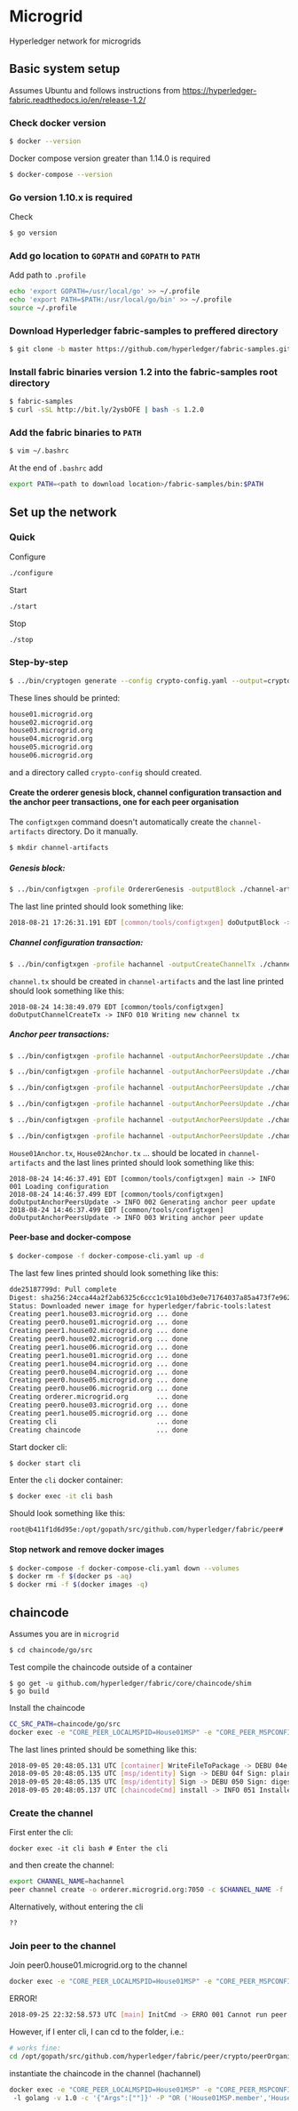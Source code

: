 # Microgrid
Hyperledger network for microgrids


## Basic system setup

Assumes Ubuntu and follows instructions from https://hyperledger-fabric.readthedocs.io/en/release-1.2/

### Check docker version
```bash
$ docker --version
```
Docker compose version greater than 1.14.0 is required
```bash
$ docker-compose --version
```

### Go version 1.10.x is required
Check
```bash
$ go version
```

### Add go location to ```GOPATH``` and ```GOPATH``` to ```PATH```
Add path to ```.profile```
```bash
echo 'export GOPATH=/usr/local/go' >> ~/.profile
echo 'export PATH=$PATH:/usr/local/go/bin' >> ~/.profile
source ~/.profile
```

### Download Hyperledger fabric-samples to preffered directory
```bash
$ git clone -b master https://github.com/hyperledger/fabric-samples.git
```

### Install fabric binaries version 1.2 into the fabric-samples root directory
```bash
$ fabric-samples
$ curl -sSL http://bit.ly/2ysbOFE | bash -s 1.2.0
```

### Add the fabric binaries to ```PATH```
```bash
$ vim ~/.bashrc
```
At the end of ```.bashrc``` add
```bash
export PATH=<path to download location>/fabric-samples/bin:$PATH
```

## Set up the network

### Quick
Configure
```bash
./configure
```
Start
```bash
./start
```

Stop
```bash
./stop
```

### Step-by-step

```bash
$ ../bin/cryptogen generate --config crypto-config.yaml --output=crypto-config
```

These lines should be printed:
```bash
house01.microgrid.org
house02.microgrid.org
house03.microgrid.org
house04.microgrid.org
house05.microgrid.org
house06.microgrid.org
```

and a directory called ```crypto-config``` should created.

#### Create the orderer genesis block, channel configuration transaction and the anchor peer transactions, one for each peer organisation

The ```configtxgen``` command doesn't automatically create the ```channel-artifacts``` directory.
Do it manually.
```bash
$ mkdir channel-artifacts
```

##### Genesis block:
```bash
$ ../bin/configtxgen -profile OrdererGenesis -outputBlock ./channel-artifacts/genesis.block
```

The last line printed should look something like:
```bash
2018-08-21 17:26:31.191 EDT [common/tools/configtxgen] doOutputBlock -> INFO 013 Writing genesis block
```

##### Channel configuration transaction:
```bash
$ ../bin/configtxgen -profile hachannel -outputCreateChannelTx ./channel-artifacts/channel.tx -channelID hachannel
```
```channel.tx``` should be created in ```channel-artifacts``` and the last line printed should look something like this:
```
2018-08-24 14:38:49.079 EDT [common/tools/configtxgen] doOutputChannelCreateTx -> INFO 010 Writing new channel tx
```

##### Anchor peer transactions:
```bash
$ ../bin/configtxgen -profile hachannel -outputAnchorPeersUpdate ./channel-artifacts/House01Anchor.tx -channelID hachannel -asOrg House01MSP

$ ../bin/configtxgen -profile hachannel -outputAnchorPeersUpdate ./channel-artifacts/House02Anchor.tx -channelID hachannel -asOrg House02MSP

$ ../bin/configtxgen -profile hachannel -outputAnchorPeersUpdate ./channel-artifacts/House03Anchor.tx -channelID hachannel -asOrg House03MSP

$ ../bin/configtxgen -profile hachannel -outputAnchorPeersUpdate ./channel-artifacts/House04Anchor.tx -channelID hachannel -asOrg House04MSP

$ ../bin/configtxgen -profile hachannel -outputAnchorPeersUpdate ./channel-artifacts/House05Anchor.tx -channelID hachannel -asOrg House05MSP

$ ../bin/configtxgen -profile hachannel -outputAnchorPeersUpdate ./channel-artifacts/House06Anchor.tx -channelID hachannel -asOrg House06MSP
```

```House01Anchor.tx```, ```House02Anchor.tx``` ... should be located in ```channel-artifacts```
and the last lines printed should look something like this:
```
2018-08-24 14:46:37.491 EDT [common/tools/configtxgen] main -> INFO 001 Loading configuration
2018-08-24 14:46:37.499 EDT [common/tools/configtxgen] doOutputAnchorPeersUpdate -> INFO 002 Generating anchor peer update
2018-08-24 14:46:37.499 EDT [common/tools/configtxgen] doOutputAnchorPeersUpdate -> INFO 003 Writing anchor peer update
```
#### Peer-base and docker-compose

```bash
$ docker-compose -f docker-compose-cli.yaml up -d
```

The last few lines printed should look something like this:
```bash
dde25187799d: Pull complete
Digest: sha256:24cca44a2f2ab6325c6ccc1c91a10bd3e0e71764037a85a473f7e9621b3a0f91
Status: Downloaded newer image for hyperledger/fabric-tools:latest
Creating peer1.house03.microgrid.org ... done
Creating peer0.house01.microgrid.org ... done
Creating peer1.house02.microgrid.org ... done
Creating peer0.house02.microgrid.org ... done
Creating peer1.house06.microgrid.org ... done
Creating peer1.house01.microgrid.org ... done
Creating peer1.house04.microgrid.org ... done
Creating peer0.house04.microgrid.org ... done
Creating peer0.house05.microgrid.org ... done
Creating peer0.house06.microgrid.org ... done
Creating orderer.microgrid.org       ... done
Creating peer0.house03.microgrid.org ... done
Creating peer1.house05.microgrid.org ... done
Creating cli                         ... done
Creating chaincode                   ... done
```
Start docker cli:
```bash
$ docker start cli
```
Enter the ```cli``` docker container:
```bash
$ docker exec -it cli bash
```
Should look something like this:

```
root@b411f1d6d95e:/opt/gopath/src/github.com/hyperledger/fabric/peer#
```

#### Stop network and remove docker images
```bash
$ docker-compose -f docker-compose-cli.yaml down --volumes
$ docker rm -f $(docker ps -aq)
$ docker rmi -f $(docker images -q)
```

## chaincode

Assumes you are in ```microgrid```
```bash
$ cd chaincode/go/src
```
Test compile the chaincode outside of a container
```
$ go get -u github.com/hyperledger/fabric/core/chaincode/shim
$ go build
```

Install the chaincode
```bash
CC_SRC_PATH=chaincode/go/src
docker exec -e "CORE_PEER_LOCALMSPID=House01MSP" -e "CORE_PEER_MSPCONFIGPATH=/opt/gopath/src/github.com/hyperledger/fabric/peer/crypto/peerOrganizations/house01.microgrid.org/users/Admin@house01.microgrid.org/msp" cli peer chaincode install -n carecords -v 1.0 -p "$CC_SRC_PATH" -l golang
```

The last lines printed should be something like this:
```bash
2018-09-05 20:48:05.131 UTC [container] WriteFileToPackage -> DEBU 04e Writing file to tarball: src/chaincode/go/src/carecords.go
2018-09-05 20:48:05.135 UTC [msp/identity] Sign -> DEBU 04f Sign: plaintext: 0ACA070A5B08031A0B088582C1DC0510...F7C67F020000FFFF6A084374001A0000
2018-09-05 20:48:05.135 UTC [msp/identity] Sign -> DEBU 050 Sign: digest: 88E3BE1783D75457E36882431DCA4EDC77A7996F0C0BD3524E8DB208387A9B0B
2018-09-05 20:48:05.137 UTC [chaincodeCmd] install -> INFO 051 Installed remotely response:<status:200 payload:"OK" >
```

### Create the channel

First enter the cli:
```
docker exec -it cli bash # Enter the cli
```
and then create the channel:
```bash
export CHANNEL_NAME=hachannel
peer channel create -o orderer.microgrid.org:7050 -c $CHANNEL_NAME -f ./channel-artifacts/channel.tx --tls --cafile /opt/gopath/src/github.com/hyperledger/fabric/peer/crypto/ordererOrganizations/microgrid.org/orderers/orderer.microgrid.org/msp/tlscacerts/tlsca.microgrid.org-cert.pem
```
Alternatively, without entering the cli
```bash
??
```

### Join peer to the channel

Join peer0.house01.microgrid.org to the channel
```bash
docker exec -e "CORE_PEER_LOCALMSPID=House01MSP" -e "CORE_PEER_MSPCONFIGPATH=/opt/gopath/src/github.com/hyperledger/fabric/peer/crypto/peerOrganizations/house01.microgrid.org/users/Admin@house01.microgrid.org/msp" peer0.house01.microgrid.org peer channel join -b hachannel.block
```
ERROR!
```bash
2018-09-25 22:32:58.573 UTC [main] InitCmd -> ERRO 001 Cannot run peer because cannot init crypto, folder "/opt/gopath/src/github.com/hyperledger/fabric/peer/crypto/peerOrganizations/house01.microgrid.org/users/Admin@house01.microgrid.org/msp" does not exist
```
However, if I enter cli, I can cd to the folder, i.e.:
```bash
# works fine:
cd /opt/gopath/src/github.com/hyperledger/fabric/peer/crypto/peerOrganizations/house01.microgrid.org/users/Admin@house01.microgrid.org/msp
```

instantiate the chaincode in the channel (hachannel)
```bash
docker exec -e "CORE_PEER_LOCALMSPID=House01MSP" -e "CORE_PEER_MSPCONFIGPATH=/opt/gopath/src/github.com/hyperledger/fabric/peer/crypto/peerOrganizations/house01.microgrid.org/users/Admin@house01.microgrid.org/msp" cli peer chaincode instantiate -o orderer.microgrid.org:7050 -C hachannel -n carecords
 -l golang -v 1.0 -c '{"Args":[""]}' -P "OR ('House01MSP.member','House02MSP.member')"
```

<!--
Enter the ```chaincode``` docker container:
```bash
$ docker exec -it chaincode bash
```

Should looks something like this:
```
root@00c1cc5304ca:/opt/gopath/src/chaincode#
```
The location ```/opt/gopath/src/chaincode``` is set in ```docker-compose-cli.yaml```

Change directory and check that the source chaincode is there:
```
# cd go/src
# ls
```
You should see at least
```
CArecords.go
```
Compile the chaincode:
```
# go build
```
And run the chaincode:
```
# CORE_PEER_ADDRESS=peer0.house01.microgrid.org:7051 CORE_CHAINCODE_ID_NAME=cacc:0 ./src
```

- ORDERER_GENERAL_GENESISFILE=/etc/hyperledger/configtx/genesis.block
- ORDERER_GENERAL_GENESISFILE=/var/hyperledger/orderer/genesis.block -->
